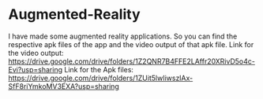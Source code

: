 # Augmented-Reality
I have made some augmented reality applications. So you can find the respective apk files of the app and the video output of that apk file.
Link for the video output: https://drive.google.com/drive/folders/1Z2QNR7B4FFE2LAffr20XRivD5o4c-Evi?usp=sharing
Link for the Apk files: https://drive.google.com/drive/folders/1ZUit5lwIiwszlAx-SfF8riYmkoMV3EXA?usp=sharing
